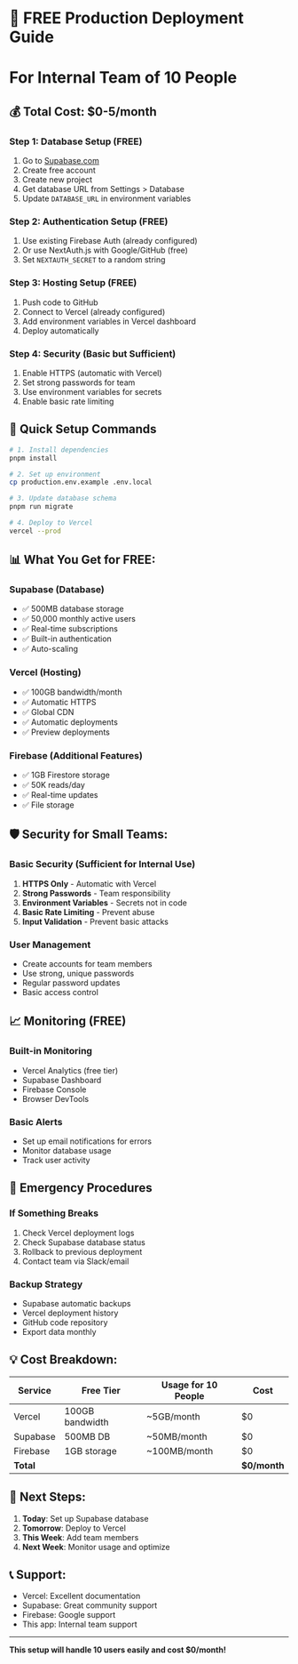 # 🚀 FREE Production Deployment Guide
# For Internal Team of 10 People

## 💰 Total Cost: $0-5/month

### Step 1: Database Setup (FREE)
1. Go to [Supabase.com](https://supabase.com)
2. Create free account
3. Create new project
4. Get database URL from Settings > Database
5. Update `DATABASE_URL` in environment variables

### Step 2: Authentication Setup (FREE)
1. Use existing Firebase Auth (already configured)
2. Or use NextAuth.js with Google/GitHub (free)
3. Set `NEXTAUTH_SECRET` to a random string

### Step 3: Hosting Setup (FREE)
1. Push code to GitHub
2. Connect to Vercel (already configured)
3. Add environment variables in Vercel dashboard
4. Deploy automatically

### Step 4: Security (Basic but Sufficient)
1. Enable HTTPS (automatic with Vercel)
2. Set strong passwords for team
3. Use environment variables for secrets
4. Enable basic rate limiting

## 🔧 Quick Setup Commands

```bash
# 1. Install dependencies
pnpm install

# 2. Set up environment
cp production.env.example .env.local

# 3. Update database schema
pnpm run migrate

# 4. Deploy to Vercel
vercel --prod
```

## 📊 What You Get for FREE:

### Supabase (Database)
- ✅ 500MB database storage
- ✅ 50,000 monthly active users
- ✅ Real-time subscriptions
- ✅ Built-in authentication
- ✅ Auto-scaling

### Vercel (Hosting)
- ✅ 100GB bandwidth/month
- ✅ Automatic HTTPS
- ✅ Global CDN
- ✅ Automatic deployments
- ✅ Preview deployments

### Firebase (Additional Features)
- ✅ 1GB Firestore storage
- ✅ 50K reads/day
- ✅ Real-time updates
- ✅ File storage

## 🛡️ Security for Small Teams:

### Basic Security (Sufficient for Internal Use)
1. **HTTPS Only** - Automatic with Vercel
2. **Strong Passwords** - Team responsibility
3. **Environment Variables** - Secrets not in code
4. **Basic Rate Limiting** - Prevent abuse
5. **Input Validation** - Prevent basic attacks

### User Management
- Create accounts for team members
- Use strong, unique passwords
- Regular password updates
- Basic access control

## 📈 Monitoring (FREE)

### Built-in Monitoring
- Vercel Analytics (free tier)
- Supabase Dashboard
- Firebase Console
- Browser DevTools

### Basic Alerts
- Set up email notifications for errors
- Monitor database usage
- Track user activity

## 🚨 Emergency Procedures

### If Something Breaks
1. Check Vercel deployment logs
2. Check Supabase database status
3. Rollback to previous deployment
4. Contact team via Slack/email

### Backup Strategy
- Supabase automatic backups
- Vercel deployment history
- GitHub code repository
- Export data monthly

## 💡 Cost Breakdown:

| Service | Free Tier | Usage for 10 People | Cost |
|---------|-----------|-------------------|------|
| Vercel | 100GB bandwidth | ~5GB/month | $0 |
| Supabase | 500MB DB | ~50MB/month | $0 |
| Firebase | 1GB storage | ~100MB/month | $0 |
| **Total** | | | **$0/month** |

## 🎯 Next Steps:

1. **Today**: Set up Supabase database
2. **Tomorrow**: Deploy to Vercel
3. **This Week**: Add team members
4. **Next Week**: Monitor usage and optimize

## 📞 Support:

- Vercel: Excellent documentation
- Supabase: Great community support
- Firebase: Google support
- This app: Internal team support

---

**This setup will handle 10 users easily and cost $0/month!**










